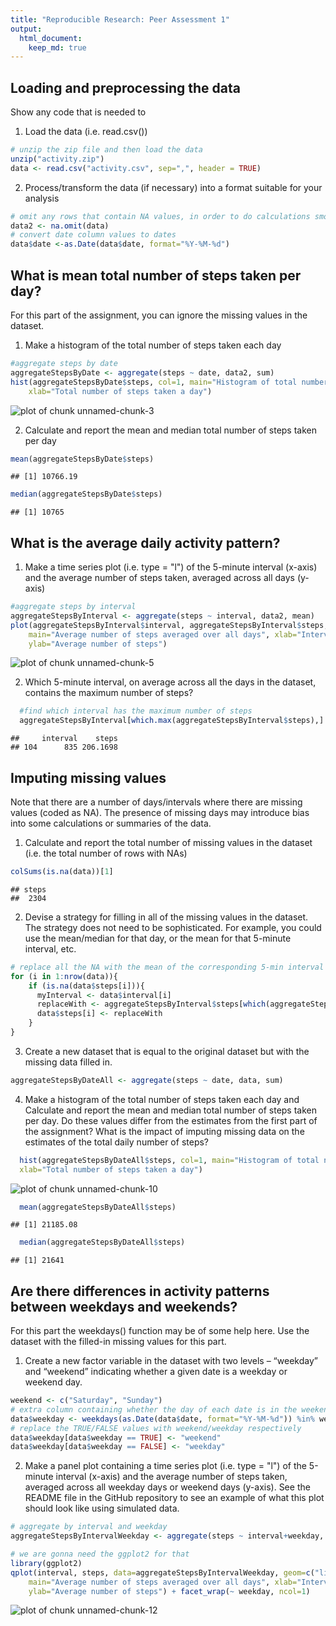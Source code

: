 ```yaml
---
title: "Reproducible Research: Peer Assessment 1"
output: 
  html_document:
    keep_md: true
---
```



## Loading and preprocessing the data
Show any code that is needed to 

1. Load the data (i.e. read.csv())


  
  ```r
  # unzip the zip file and then load the data 
  unzip("activity.zip")
  data <- read.csv("activity.csv", sep=",", header = TRUE)
  ```

2. Process/transform the data (if necessary) into a format suitable for your analysis

  
  ```r
  # omit any rows that contain NA values, in order to do calculations smoothly
  data2 <- na.omit(data)
  # convert date column values to dates
  data$date <-as.Date(data$date, format="%Y-%M-%d")
  ```


## What is mean total number of steps taken per day?

For this part of the assignment, you can ignore the missing values in the dataset.

1. Make a histogram of the total number of steps taken each day

  
  ```r
  #aggregate steps by date
  aggregateStepsByDate <- aggregate(steps ~ date, data2, sum)
  hist(aggregateStepsByDate$steps, col=1, main="Histogram of total number of steps taken each day", 
      xlab="Total number of steps taken a day")
  ```
  
  ![plot of chunk unnamed-chunk-3](figure/unnamed-chunk-3-1.png) 

2. Calculate and report the mean and median total number of steps taken per day

  
  ```r
  mean(aggregateStepsByDate$steps)
  ```
  
  ```
  ## [1] 10766.19
  ```
  
  ```r
  median(aggregateStepsByDate$steps)
  ```
  
  ```
  ## [1] 10765
  ```


## What is the average daily activity pattern?

1. Make a time series plot (i.e. type = "l") of the 5-minute interval (x-axis) and the average number of steps taken, averaged across all days (y-axis)
  
  ```r
  #aggregate steps by interval
  aggregateStepsByInterval <- aggregate(steps ~ interval, data2, mean)
  plot(aggregateStepsByInterval$interval, aggregateStepsByInterval$steps, type='l', col=1, 
      main="Average number of steps averaged over all days", xlab="Interval", 
      ylab="Average number of steps")
  ```
  
  ![plot of chunk unnamed-chunk-5](figure/unnamed-chunk-5-1.png) 
  
2. Which 5-minute interval, on average across all the days in the dataset, contains the maximum number of steps?
  
  
  ```r
    #find which interval has the maximum number of steps
    aggregateStepsByInterval[which.max(aggregateStepsByInterval$steps),]
  ```
  
  ```
  ##     interval    steps
  ## 104      835 206.1698
  ```


## Imputing missing values

Note that there are a number of days/intervals where there are missing values (coded as NA). The presence of missing days may introduce bias into some calculations or summaries of the data.

1. Calculate and report the total number of missing values in the dataset (i.e. the total number of rows with NAs)
  
  
  ```r
  colSums(is.na(data))[1]
  ```
  
  ```
  ## steps 
  ##  2304
  ```
  
2. Devise a strategy for filling in all of the missing values in the dataset. The strategy does not need to be sophisticated. For example, you could use the mean/median for that day, or the mean for that 5-minute interval, etc.

  
  ```r
  # replace all the NA with the mean of the corresponding 5-min interval
  for (i in 1:nrow(data)){
      if (is.na(data$steps[i])){
  	    myInterval <- data$interval[i]
  	    replaceWith <- aggregateStepsByInterval$steps[which(aggregateStepsByInterval$interval == myInterval)]
  	    data$steps[i] <- replaceWith
      }
  }
  ```
3. Create a new dataset that is equal to the original dataset but with the missing data filled in.

  
  ```r
  aggregateStepsByDateAll <- aggregate(steps ~ date, data, sum)
  ```
4. Make a histogram of the total number of steps taken each day and Calculate and report the mean and median total number of steps taken per day. Do these values differ from the estimates from the first part of the assignment? What is the impact of imputing missing data on the estimates of the total daily number of steps?
  
  ```r
    hist(aggregateStepsByDateAll$steps, col=1, main="Histogram of total number of steps taken each day", 
  	xlab="Total number of steps taken a day")
  ```
  
  ![plot of chunk unnamed-chunk-10](figure/unnamed-chunk-10-1.png) 
  
  ```r
    mean(aggregateStepsByDateAll$steps)
  ```
  
  ```
  ## [1] 21185.08
  ```
  
  ```r
    median(aggregateStepsByDateAll$steps)
  ```
  
  ```
  ## [1] 21641
  ```



## Are there differences in activity patterns between weekdays and weekends?

For this part the weekdays() function may be of some help here. Use the dataset with the filled-in missing values for this part.

1. Create a new factor variable in the dataset with two levels – “weekday” and “weekend” indicating whether a given date is a weekday or weekend day.

  
  ```r
  weekend <- c("Saturday", "Sunday")
  # extra column containing whether the day of each date is in the weekend vector
  data$weekday <- weekdays(as.Date(data$date, format="%Y-%M-%d")) %in% weekend
  # replace the TRUE/FALSE values with weekend/weekday respectively
  data$weekday[data$weekday == TRUE] <- "weekend"
  data$weekday[data$weekday == FALSE] <- "weekday"
  ```
2. Make a panel plot containing a time series plot (i.e. type = "l") of the 5-minute interval (x-axis) and the average number of steps taken, averaged across all weekday days or weekend days (y-axis). See the README file in the GitHub repository to see an example of what this plot should look like using simulated data.

  
  ```r
  # aggregate by interval and weekday
  aggregateStepsByIntervalWeekday <- aggregate(steps ~ interval+weekday, data, mean)
  
  # we are gonna need the ggplot2 for that
  library(ggplot2)
  qplot(interval, steps, data=aggregateStepsByIntervalWeekday, geom=c("line"), 
      main="Average number of steps averaged over all days", xlab="Interval", 
      ylab="Average number of steps") + facet_wrap(~ weekday, ncol=1)
  ```
  
  ![plot of chunk unnamed-chunk-12](figure/unnamed-chunk-12-1.png) 
